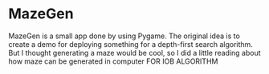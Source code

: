 # MazeGen 
MazeGen is a small app done by using Pygame. The original idea is to create a demo for deploying something for a depth-first search algorithm. But I thought generating a maze would be cool, so I did a little reading about how maze can be generated in computer
FOR IOB ALGORITHM
